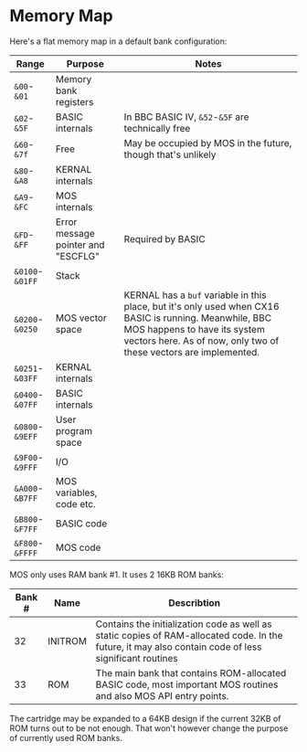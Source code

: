 # Memory Map

Here's a flat memory map in a default bank configuration:

| Range | Purpose | Notes |
|-|-|-|
|  `&00`-`&01`  | Memory bank registers |
|  `&02`-`&5F`  | BASIC internals | In BBC BASIC IV, `&52`-`&5F` are technically free |
|  `&60`-`&7f`  | Free | May be occupied by MOS in the future, though that's unlikely |
|  `&80`-`&A8`  | KERNAL internals |
|  `&A9`-`&FC`  | MOS internals |
|  `&FD`-`&FF`  | Error message pointer and "ESCFLG" | Required by BASIC |
|`&0100`-`&01FF`| Stack |
|`&0200`-`&0250`| MOS vector space | KERNAL has a `buf` variable in this place, but it's only used when CX16 BASIC is running. Meanwhile, BBC MOS happens to have its system vectors here. As of now, only two of these vectors are implemented. |
|`&0251`-`&03FF`| KERNAL internals |
|`&0400`-`&07FF`| BASIC internals |
|`&0800`-`&9EFF`| User program space |
|`&9F00`-`&9FFF`| I/O |
|`&A000`-`&B7FF`| MOS variables, code etc. |
|`&B800`-`&F7FF`| BASIC code |
|`&F800`-`&FFFF`| MOS code |

MOS only uses RAM bank #1. It uses 2 16KB ROM banks:

| Bank # | Name | Describtion |
|-|-|-|
| 32 | INITROM  | Contains the initialization code as well as static copies of RAM-allocated code. In the future, it may also contain code of less significant routines |
| 33 | ROM      | The main bank that contains ROM-allocated BASIC code, most important MOS routines and also MOS API entry points. |

The cartridge may be expanded to a 64KB design if the current 32KB of ROM turns out to be not enough. That won't however change the purpose of currently used ROM banks.